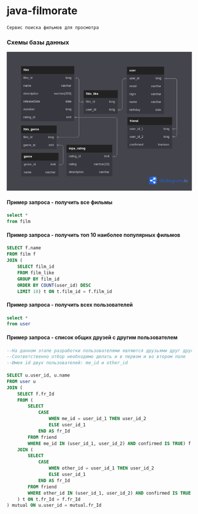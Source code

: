 # java-filmorate
`Сервис поиска фильмов для просмотра`

### Схемы базы данных
![ER-diagram](filmorate.png)

#### Пример запроса - получить все фильмы
```SQL
select *
from film
```
#### Пример запроса - получить топ 10 наиболее популярных фильмов
```SQL
SELECT f.name
FROM film f
JOIN (
    SELECT film_id
    FROM film_like
    GROUP BY film_id
    ORDER BY COUNT(user_id) DESC
    LIMIT 10) t ON t.film_id = f.film_id   
```
#### Пример запроса - получить всех пользователей
```SQL
select *
from user
```
#### Пример запроса - список общих друзей с другим пользователем
```SQL
--На данном этапе разработки пользователями являются друзьями друг друга.
--Соответственно отбор необходимо делать и в первом и во втором поле
--Имея id двух пользователей: me_id и other_id

SELECT u.user_id, u.name
FROM user u
JOIN (
    SELECT f.fr_Id 
    FROM (
        SELECT 
            CASE
                WHEN me_id = user_id_1 THEN user_id_2
                ELSE user_id_1
            END AS fr_Id
        FROM friend  
        WHERE me_id IN (user_id_1, user_id_2) AND confirmed IS TRUE) f
    JOIN (
        SELECT 
            CASE
                WHEN other_id = user_id_1 THEN user_id_2
                ELSE user_id_1
            END AS fr_Id
        FROM friend  
        WHERE other_id IN (user_id_1, user_id_2) AND confirmed IS TRUE
    ) t ON t.fr_Id = f.fr_Id
) mutual ON u.user_id = mutual.fr_Id 
```